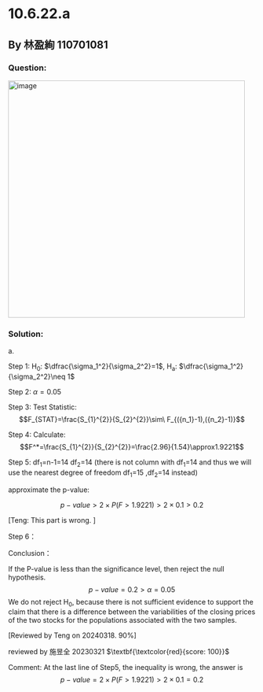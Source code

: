 # 10.6.22.a

## By 林盈絢 110701081

### Question:
<img width="482" alt="image" src="https://github.com/HWTeng-Course/202402-Statistics/assets/163434814/a5a3c58a-d7b7-45da-94b1-1feef0884178">


### Solution:
a.

Step 1:
H<sub>0</sub>: $\dfrac{\sigma_1^2}{\sigma_2^2}=1$,
H<sub>a</sub>: $\dfrac{\sigma_1^2}{\sigma_2^2}\neq 1$


Step 2:
$\alpha = 0.05$

Step 3:
Test Statistic:
$$F_{STAT}=\frac{S_{1}^{2}}{S_{2}^{2}}\sim\ F_{({n_1}-1),({n_2}-1)}$$

Step 4:
Calculate:
$$F^*=\frac{S_{1}^{2}}{S_{2}^{2}}=\frac{2.96}{1.54}\approx1.9221$$

Step 5:
df<sub>1</sub>=n-1=14 
df<sub>2</sub>=14
(there is not column with df<sub>1</sub>=14 and thus we will use the nearest degree of freedom df<sub>1</sub>=15 ,df<sub>2</sub>=14 instead) 

approximate the p-value:

$$p-value>2 \times P(F>1.9221)>2 \times 0.1>0.2$$

[Teng: This part is wrong. ]

Step 6：

Conclusion：

If the P-value is less than the significance level, then reject the null hypothesis.
$$p-value=0.2>\alpha = 0.05$$
We do not reject H<sub>0</sub>, because there is not sufficient evidence to support the claim that there is a difference between the variabilities of the closing prices of the two stocks for the populations associated with the two samples.

[Reviewed by Teng on 20240318. 90%]

reviewed by 施昱全 20230321 $\textbf{\textcolor{red}{score: 100}}$

Comment: At the last line of Step5, the inequality is wrong, the answer is $$p-value=2 \times P(F>1.9221)>2 \times 0.1=0.2$$
